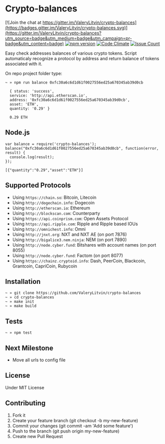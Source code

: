 # Crypto-balances
[![Join the chat at https://gitter.im/ValeryLitvin/crypto-balances](https://badges.gitter.im/ValeryLitvin/crypto-balances.svg)](https://gitter.im/ValeryLitvin/crypto-balances?utm_source=badge&utm_medium=badge&utm_campaign=pr-badge&utm_content=badge)
[![npm version](https://badge.fury.io/js/crypto-balances.svg)](https://badge.fury.io/js/crypto-balances)
[![Code Climate](https://codeclimate.com/github/ValeryLitvin/crypto-balances/badges/gpa.svg)](https://codeclimate.com/github/ValeryLitvin/crypto-balances)
[![Issue Count](https://codeclimate.com/github/ValeryLitvin/crypto-balances/badges/issue_count.svg)](https://codeclimate.com/github/ValeryLitvin/crypto-balances)

Easy check addresses balances of various crypto tokens. Script automaticaly recognize a protocol by address and return balance of tokens associated with it.

On repo project folder type:
```
~ » npm run balance 0xfc30a6c6d1d61f0027556ed25a670345ab39d0cb

  { status: 'success',
  service: 'http://api.etherscan.io',
  address: '0xfc30a6c6d1d61f0027556ed25a670345ab39d0cb',
  asset: 'ETH',
  quantity: '0.29' }

  0.29 ETH
```

## Node.js

```
var balance = require('crypto-balances');
balance("0xfc30a6c6d1d61f0027556ed25a670345ab39d0cb", function(error, result) {
  console.log(result);
});

[{"quantity":"0.29","asset":"ETH"}]
```

## Supported Protocols

- Using `https://chain.so`: Bitcoin, Litecoin
- Using `http://dogechain.info`: Dogecoin
- Using `http://etherscan.io`: Ethereum
- Using `http://blockscan.com`: Counterparty
- Using `https://api.coinprism.com`: Open Assets Protocol
- Using `https://api.ripple.com`: Ripple and Ripple based IOUs
- Using `http://omnichest.info`: Omni
- Using `http://jnxt.org`: NXT and NXT AE (on port 7876)
- Using `http://bigalice3.nem.ninja`: NEM (on port 7890)
- Using `http://node.cyber.fund`: Bitshares with account names (on port 8055)
- Using `http://node.cyber.fund`: Factom (on port 8077)
- Using `https://chainz.cryptoid.info`: Dash, PeerCoin, Blackcoin, Grantcoin, CapriCoin, Rubycoin

## Installation

```
~ » git clone https://github.com/ValeryLitvin/crypto-balances
~ » cd crypto-balances
~ » make init
~ » make build
```

## Tests
```
~ » npm test
```

## Next Milestone
- Move all urls to config file

## License

Under MIT License

## Contributing
1. Fork it
2. Create your feature branch (git checkout -b my-new-feature)
3. Commit your changes (git commit -am 'Add some feature')
4. Push to the branch (git push origin my-new-feature)
5. Create new Pull Request
